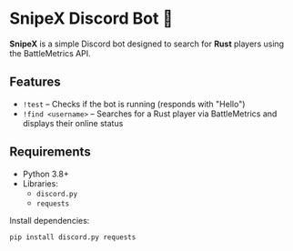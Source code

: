 # SnipeX Discord Bot 🎯

**SnipeX** is a simple Discord bot designed to search for **Rust** players using the BattleMetrics API.

## Features

- `!test` – Checks if the bot is running (responds with "Hello")
- `!find <username>` – Searches for a Rust player via BattleMetrics and displays their online status

## Requirements

- Python 3.8+
- Libraries:
  - `discord.py`
  - `requests`

Install dependencies:

```bash
pip install discord.py requests